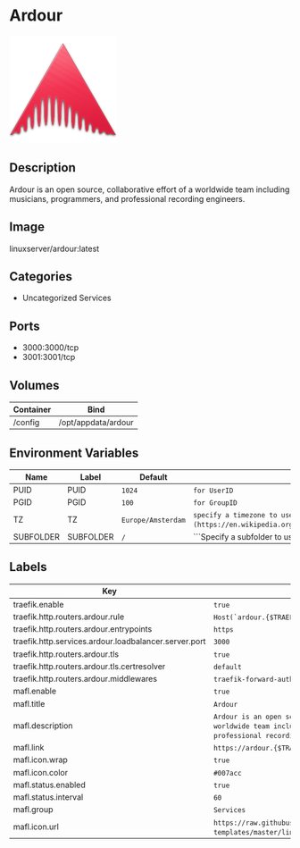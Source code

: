 # Ardour

![Logo](images/Ardour.png)

## Description
Ardour is an open source, collaborative effort of a worldwide team including musicians, programmers, and professional recording engineers.

## Image
linuxserver/ardour:latest

## Categories
- Uncategorized Services

## Ports
- 3000:3000/tcp
- 3001:3001/tcp

## Volumes
| Container | Bind |
|-----------|------|
| /config | /opt/appdata/ardour |

## Environment Variables
| Name | Label | Default | Description |
|------|-------|---------|-------------|
| PUID | PUID | ```1024``` | ```for UserID``` |
| PGID | PGID | ```100``` | ```for GroupID``` |
| TZ | TZ | ```Europe/Amsterdam``` | ```specify a timezone to use, see this [list](https://en.wikipedia.org/wiki/List_of_tz_database_time_zones#List).``` |
| SUBFOLDER | SUBFOLDER | ```/``` | ```Specify a subfolder to use with reverse proxies, IE `/subfolder/```` |

## Labels
| Key | Value |
|-----|-------|
| traefik.enable | ```true``` |
| traefik.http.routers.ardour.rule | ```Host(`ardour.{$TRAEFIK_INGRESS_DOMAIN}`)``` |
| traefik.http.routers.ardour.entrypoints | ```https``` |
| traefik.http.services.ardour.loadbalancer.server.port | ```3000``` |
| traefik.http.routers.ardour.tls | ```true``` |
| traefik.http.routers.ardour.tls.certresolver | ```default``` |
| traefik.http.routers.ardour.middlewares | ```traefik-forward-auth``` |
| mafl.enable | ```true``` |
| mafl.title | ```Ardour``` |
| mafl.description | ```Ardour is an open source, collaborative effort of a worldwide team including musicians, programmers, and professional recording engineers.``` |
| mafl.link | ```https://ardour.{$TRAEFIK_INGRESS_DOMAIN}``` |
| mafl.icon.wrap | ```true``` |
| mafl.icon.color | ```#007acc``` |
| mafl.status.enabled | ```true``` |
| mafl.status.interval | ```60``` |
| mafl.group | ```Services``` |
| mafl.icon.url | ```https://raw.githubusercontent.com/linuxserver/docker-templates/master/linuxserver.io/img/ardour-logo.png``` |

